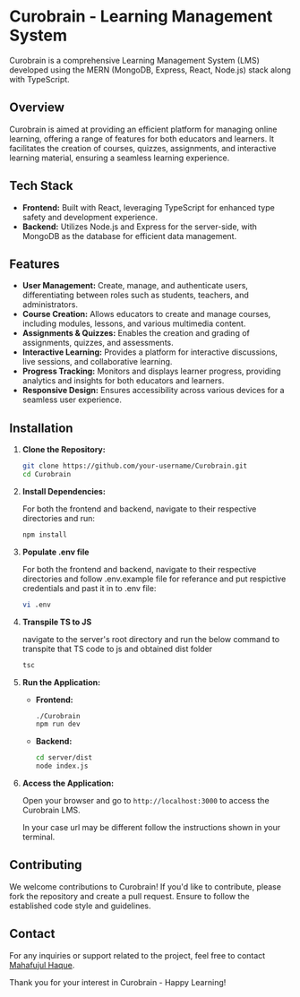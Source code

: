 # Curobrain - Learning Management System

Curobrain is a comprehensive Learning Management System (LMS) developed using the MERN (MongoDB, Express, React, Node.js) stack along with TypeScript.

## Overview

Curobrain is aimed at providing an efficient platform for managing online learning, offering a range of features for both educators and learners. It facilitates the creation of courses, quizzes, assignments, and interactive learning material, ensuring a seamless learning experience.

## Tech Stack

- **Frontend:** Built with React, leveraging TypeScript for enhanced type safety and development experience.
- **Backend:** Utilizes Node.js and Express for the server-side, with MongoDB as the database for efficient data management.

## Features

- **User Management:** Create, manage, and authenticate users, differentiating between roles such as students, teachers, and administrators.
- **Course Creation:** Allows educators to create and manage courses, including modules, lessons, and various multimedia content.
- **Assignments & Quizzes:** Enables the creation and grading of assignments, quizzes, and assessments.
- **Interactive Learning:** Provides a platform for interactive discussions, live sessions, and collaborative learning.
- **Progress Tracking:** Monitors and displays learner progress, providing analytics and insights for both educators and learners.
- **Responsive Design:** Ensures accessibility across various devices for a seamless user experience.

## Installation

1. **Clone the Repository:**

    ```bash
    git clone https://github.com/your-username/Curobrain.git
    cd Curobrain
    ```

2. **Install Dependencies:**

    For both the frontend and backend, navigate to their respective directories and run:

    ```bash
    npm install
    ```
3. **Populate .env file**

    For both the frontend and backend, navigate to their respective directories and follow .env.example file for referance and put respictive credentials and past it in to .env file:

    ```bash
    vi .env
    ```
4. **Transpile TS to JS**

    navigate to the server's root directory and run the below command to transpite that TS code to js and obtained dist folder

    ```bash
    tsc
    ```

5. **Run the Application:**

    - **Frontend:**
    
      ```bash
      ./Curobrain
      npm run dev
      ```

    - **Backend:**
    
      ```bash
      cd server/dist
      node index.js
      ```

4. **Access the Application:**

    Open your browser and go to `http://localhost:3000` to access the Curobrain LMS.
    
    In your case url may be different follow the instructions shown in your terminal. 

## Contributing

We welcome contributions to Curobrain! If you'd like to contribute, please fork the repository and create a pull request. Ensure to follow the established code style and guidelines.

<!-- ## License

This project is licensed under the [MIT License](LICENSE). You are free to use, modify, and distribute the code as per the terms of the license. -->

## Contact

For any inquiries or support related to the project, feel free to contact [Mahafujul Haque](mailto:mail2mahafujul@gmail.com).

Thank you for your interest in Curobrain - Happy Learning!
